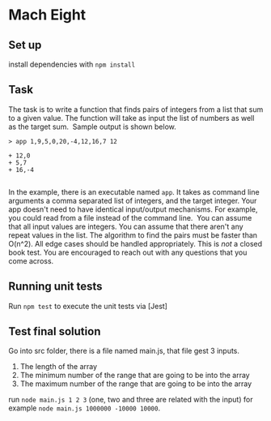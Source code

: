 # Mach Eight

## Set up

install dependencies with `npm install`

## Task

The task is to write a function that finds pairs of integers from a list that sum to a given value. The function will take as input the list of numbers as well as the target sum.
​
Sample output is shown below.
```
> app 1,9,5,0,20,-4,12,16,7 12
​
+ 12,0
+ 5,7
+ 16,-4
​
```
In the example, there is an executable named `app`. It takes as command line arguments a comma separated list of integers, and the target integer. Your app doesn't need to have identical input/output mechanisms. For example, you could read from a file instead of the command line.
​
You can assume that all input values are integers. You can assume that there aren't any repeat values in the list. The algorithm to find the pairs must be faster than O(n^2). All edge cases should be handled appropriately. This is _not_ a closed book test. You are encouraged to reach out with any questions that you come across.
## Running unit tests

Run `npm test` to execute the unit tests via [Jest]

## Test final solution

Go into src folder, there is a file named main.js, that file gest 3 inputs. 
1. The length of the array 
2. The minimum number of the range that are going to be into the array
3. The maximum number of the range that are going to be into the array

run `node main.js 1 2 3` (one, two and three are related with the input) for example `node main.js 1000000 -10000 10000`.


